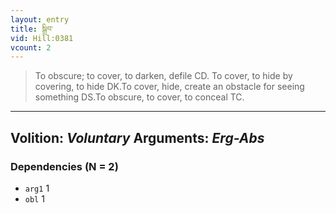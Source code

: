 ```yaml
---
layout: entry
title: སྒྲིབ་
vid: Hill:0381
vcount: 2
---
```

> To obscure; to cover, to darken, defile CD\. To cover, to hide by covering, to hide DK\.To cover, hide, create an obstacle for seeing something DS\.To obscure, to cover, to conceal TC\.

---
Volition: _Voluntary_
Arguments: _Erg-Abs_
---

### Dependencies (N = 2)
* `arg1` 1
* `obl` 1
